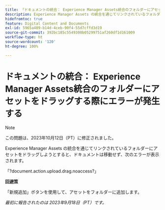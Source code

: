 ```yaml
---
title: 「ドキュメントの統合： Experience Manager Assets統合のフォルダーにアセットをドラッグする際にエラーが発生する」
description: Experience Manager Assets の統合を通じてリンクされているフォルダーにアセットをドラッグしようとすると、ドキュメントは移動せず、次のエラーが表示されます。
hidefromtoc: true
feature: Digital Content and Documents
exl-id: 5965a409-b14d-4ceb-90f4-55d7cffd3d19
source-git-commit: 392bc185c5549300b05299751af260df1d161009
workflow-type: ht
source-wordcount: '120'
ht-degree: 100%

---
```


# ドキュメントの統合： Experience Manager Assets統合のフォルダーにアセットをドラッグする際にエラーが発生する

>[!NOTE]
>
>この問題は、2023年10月12日（PT）に修正されました。

Experience Manager Assets の統合を通じてリンクされているフォルダーにアセットをドラッグしようとすると、ドキュメントは移動せず、次のエラーが表示されます。

「?document.action.upload.drag.noaccess?」

**回避策**

「新規追加」ボタンを使用して、アセットをフォルダーに追加します。

_最初に報告されたのは 2023年9月18日（PT）です。_
